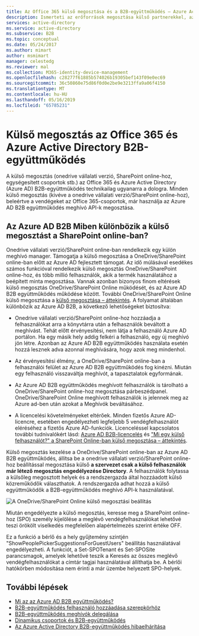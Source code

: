 ```yaml
---
title: Az Office 365 külső megosztása és a B2B-együttműködés – Azure Active Directory |} A Microsoft Docs
description: Ismerteti az erőforrások megosztása külső partnerekkel, az Office 365 és az Azure Active Directory B2B együttműködés segítségével.
services: active-directory
ms.service: active-directory
ms.subservice: B2B
ms.topic: conceptual
ms.date: 05/24/2017
ms.author: mimart
author: msmimart
manager: celestedg
ms.reviewer: mal
ms.collection: M365-identity-device-management
ms.openlocfilehash: c28277f61885b574026b19305bef143f09e0ec69
ms.sourcegitcommit: 36c50860e75d86f0d0e2be9e3213ffa9a06f4150
ms.translationtype: MT
ms.contentlocale: hu-HU
ms.lasthandoff: 05/16/2019
ms.locfileid: "65785231"
---
```

# <a name="office-365-external-sharing-and-azure-active-directory-b2b-collaboration"></a>Külső megosztás az Office 365 és Azure Active Directory B2B-együttműködés

A külső megosztás (onedrive vállalati verzió, SharePoint online-hoz, egységesített csoportok stb.) az Office 365 és Azure Active Directory (Azure AD) B2B-együttműködés technikailag ugyanarra a dologra. Minden külső megosztás (kivéve a onedrive vállalati verzió/SharePoint online-hoz), beleértve a vendégeket az Office 365-csoportok, már használja az Azure AD B2B együttműködés meghívó API-k megosztása.

## <a name="how-does-azure-ad-b2b-differ-from-external-sharing-in-sharepoint-online"></a>Az Azure AD B2B Miben különbözik a külső megosztást a SharePoint online-ban?

Onedrive vállalati verzió/SharePoint online-ban rendelkezik egy külön meghívó manager. Támogatja a külső megosztása a OneDrive/SharePoint online-ban előtt az Azure AD fejlesztett támogat. Az idő múlásával esedékes számos funkcióval rendelkezik külső megosztás OneDrive/SharePoint online-hoz, és több millió felhasználók, akik a termék használatához a beépített minta megosztása. Vannak azonban bizonyos finom eltérések külső megosztás OneDrive/SharePoint Online működését, és az Azure AD B2B együttműködés működése között. További OneDrive/SharePoint Online külső megosztása a [külső megosztása – áttekintés](https://docs.microsoft.com/sharepoint/external-sharing-overview). A folyamat általában különbözik az Azure AD B2B, a következő lehetőségeket biztosítva:

- Onedrive vállalati verzió/SharePoint online-hoz hozzáadja a felhasználókat arra a könyvtárra után a felhasználók beváltott a meghívást. Tehát előtt érvényesítési, nem látja a felhasználó Azure AD portálon. Ha egy másik hely addig felkéri a felhasználó, egy új meghívó jön létre. Azonban az Azure AD B2B együttműködés használata esetén hozzá lesznek adva azonnal meghívására, hogy azok meg mindenhol.

- Az érvényesítési élmény, a OneDrive/SharePoint online-ban a felhasználói felület az Azure AD B2B együttműködés fog kinézni. Miután egy felhasználó visszaváltja meghívót, a tapasztalatok egyformának.

- Az Azure AD B2B együttműködés meghívott felhasználók is tárolható a OneDrive/SharePoint online-hoz megosztása párbeszédpanel. OneDrive/SharePoint Online meghívott felhasználók is jelennek meg az Azure ad-ben után azokat a Meghívók beváltásához.

- A licencelési követelményeket eltérőek. Minden fizetős Azure AD-licencre, esetében engedélyezheti legfeljebb 5 vendégfelhasználót eléréséhez a fizetős Azure AD-funkciók. Licenceléssel kapcsolatos további tudnivalókért lásd: [Azure AD B2B-licencelés](https://docs.microsoft.com/azure/active-directory/b2b/licensing-guidance) és ["Mi egy külső felhasználót?" a SharePoint Online-ban külső megosztása – áttekintés](https://docs.microsoft.com/sharepoint/external-sharing-overview#what-is-an-external-user).

Külső megosztás kezelése a OneDrive/SharePoint online-ban az Azure AD B2B együttműködés, állítsa be a onedrive vállalati verzió/SharePoint online-hoz beállítással megosztása külső **a szervezet csak a külső felhasználók már létező megosztás engedélyezése Directory**. A felhasználók folytassa a külsőleg megosztott helyek és a rendszergazda által hozzáadott külső közreműködők választhatok. A rendszergazda adhat hozzá a külső együttműködők a B2B-együttműködés meghívó API-k használatával.


![A OneDrive/SharePoint Online külső megosztási beállítás](media/o365-external-user/odsp-sharing-setting.png)

Miután engedélyezte a külső megosztás, keresse meg a SharePoint online-hoz (SPO) személy kijelölése a meglévő vendégfelhasználókat lehetővé teszi örökölt viselkedés megfelelően alapértelmezés szerint értéke OFF.

Ez a funkció a bérlő és a hely gyűjtemény szintjén "ShowPeoplePickerSuggestionsForGuestUsers" beállítás használatával engedélyezheti. A funkciót, a Set-SPOTenant és Set-SPOSite parancsmagok, amelyek lehetővé teszik a Keresés az összes meglévő vendégfelhasználókat a címtár tagjai használatával állíthatja be. A bérlői hatókörben módosítása nem érinti a már üzembe helyezett SPO-helyek.

## <a name="next-steps"></a>További lépések

* [Mi az az Azure AD B2B együttműködés?](what-is-b2b.md)
* [B2B-együttműködés felhasználó hozzáadása szerepkörhöz](add-guest-to-role.md)
* [B2B-együttműködés meghívók delegálása](delegate-invitations.md)
* [Dinamikus csoportok és B2B-együttműködés](use-dynamic-groups.md)
* [Az Azure Active Directory B2B-együttműködés hibaelhárítása](troubleshoot.md)
